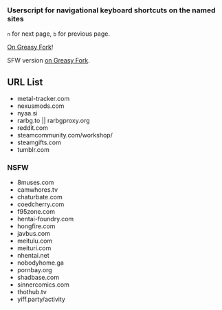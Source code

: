 ### Userscript for navigational keyboard shortcuts on the named sites
`n` for next page, `b` for previous page.

[On Greasy Fork](https://greasyfork.org/en/scripts/377854-navigational-keyboard-shortcuts)!

SFW version [on Greasy Fork](https://greasyfork.org/en/scripts/377855-navigational-keyboard-shortcuts-sfw).

## URL List

* metal-tracker.com
* nexusmods.com
* nyaa.si
* rarbg.to || rarbgproxy.org
* reddit.com
* steamcommunity.com/workshop/
* steamgifts.com
* tumblr.com

### NSFW
* 8muses.com
* camwhores.tv
* chaturbate.com
* coedcherry.com
* f95zone.com
* hentai-foundry.com
* hongfire.com
* javbus.com
* meitulu.com
* meituri.com
* nhentai.net
* nobodyhome.ga
* pornbay.org
* shadbase.com
* sinnercomics.com
* thothub.tv
* yiff.party/activity
